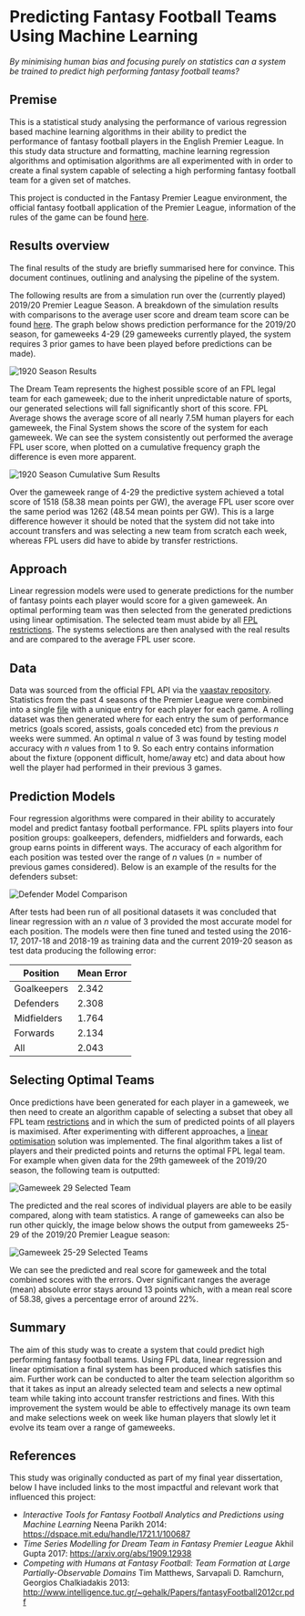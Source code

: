# Predicting Fantasy Football Teams Using Machine Learning
*By minimising human bias and focusing purely on statistics can a system be trained to predict high performing fantasy football teams?*

## Premise
This is a statistical study analysing the performance of various regression based machine learning algorithms in their ability to predict the performance of fantasy football players in the English Premier League. In this study data structure and formatting, machine learning regression algorithms and optimisation algorithms are all experimented with in order to create a final system capable of selecting a high performing fantasy football team for a given set of matches.

This project is conducted in the Fantasy Premier League environment, the official fantasy football application of the Premier League, information of the rules of the game can be found [here](https://fantasy.premierleague.com/help/rules).

## Results overview
The final results of the study are briefly summarised here for convince. This document continues, outlining and analysing the pipeline of the system.

The following results are from a simulation run over the (currently played) 2019/20 Premier League Season. A breakdown of the simulation results with comparisons to the average user score and dream team score can be found [here](https://github.com/JoshuaPlacidi/FPL-Predictions/blob/master/Results/1920_results.csv "1920 results in csv format"). The graph below shows prediction performance for the 2019/20 season, for gameweeks 4-29 (29 gameweeks currently played, the system requires 3 prior games to have been played before predictions can be made).

![1920 Season Results](https://raw.githubusercontent.com/JoshuaPlacidi/FPL-Predictions/master/Results/Graphs/1920_results_graph.png "1920 Season Results")

The Dream Team represents the highest possible score of an FPL legal team for each gameweek; due to the inherit unpredictable nature of sports, our generated selections will fall significantly short of this score. FPL Average shows the average score of all nearly 7.5M human players for each gameweek, the Final System shows the score of the system for each gameweek. We can see the system consistently out performed the average FPL user score, when plotted on a cumulative frequency graph the difference is even more apparent.

![1920 Season Cumulative Sum Results](https://raw.githubusercontent.com/JoshuaPlacidi/FPL-Predictions/master/Results/Graphs/1920_results_cumsum_graph.png "1920 Season Cumulative Sum Results")

Over the gameweek range of 4-29 the predictive system achieved a total score of 1518 (58.38 mean points per GW), the average FPL user score over the same period was 1262 (48.54 mean points per GW). This is a large difference however it should be noted that the system did not take into account transfers and was selecting a new team from scratch each week, whereas FPL users did have to abide by transfer restrictions.

## Approach

Linear regression models were used to generate predictions for the number of fantasy points each player would score for a given gameweek. An optimal performing team was then selected from the generated predictions using linear optimisation. The selected team must abide by all [FPL restrictions](https://fantasy.premierleague.com/help/rules). The systems selections are then analysed with the real results and are compared to the average FPL user score.

## Data
Data was sourced from the official FPL API via the [vaastav repository](https://github.com/vaastav/Fantasy-Premier-League). Statistics from the past 4 seasons of the Premier League were combined into a single [file](https://github.com/JoshuaPlacidi/FPL-Predictions/blob/master/Data/Player_Data.csv) with a unique entry for each player for each game. A rolling dataset was then generated where for each entry the sum of performance metrics (goals scored, assists, goals conceded etc) from the previous *n* weeks were summed. An optimal *n* value of 3 was found by testing model accuracy with *n* values from 1 to 9. So each entry contains information about the fixture (opponent difficult, home/away etc) and data about how well the player had performed in their previous 3 games.

## Prediction Models

Four regression algorithms were compared in their ability to accurately model and predict fantasy football performance. FPL splits players into four position groups: goalkeepers, defenders, midfielders and forwards, each group earns points in different ways. The accuracy of each algorithm for each position was tested over the range of *n* values (*n* = number of previous games considered). Below is an example of the results for the defenders subset:

![Defender Model Comparison](https://raw.githubusercontent.com/JoshuaPlacidi/FPL-Predictions/master/Results/Graphs/defender_model_comparison.png "Defender Model Comparison")

After tests had been run of all positional datasets it was concluded that linear regression with an *n* value of 3 provided the most accurate model for each position. The models were then fine tuned and tested using the 2016-17, 2017-18 and 2018-19 as training data and the current 2019-20 season as test data producing the following error:

| Position | Mean Error
--- | ---
Goalkeepers | 2.342
Defenders | 2.308
Midfielders | 1.764
Forwards | 2.134
All | 2.043

## Selecting Optimal Teams

Once predictions have been generated for each player in a gameweek, we then need to create an algorithm capable of selecting a subset that obey all FPL team [restrictions](https://fantasy.premierleague.com/help/rules) and in which the sum of predicted points of all players is maximised. After experimenting with different approaches, a [linear optimisation](https://en.wikipedia.org/wiki/Linear_programming) solution was implemented. The final algorithm takes a list of players and their predicted points and returns the optimal FPL legal team. For example when given data for the 29th gameweek of the 2019/20 season, the following team is outputted:

![Gameweek 29 Selected Team](https://raw.githubusercontent.com/JoshuaPlacidi/FPL-Predictions/master/Results/Graphs/gw_29_selected_team.PNG?raw=true "Gameweek 29 Selected Team")

The predicted and the real scores of individual players are able to be easily compared, along with team statistics. A range of gameweeks can also be run other quickly, the image below shows the output from gameweeks 25-29 of the 2019/20 Premier League season:

![Gameweek 25-29 Selected Teams](https://github.com/JoshuaPlacidi/FPL-Predictions/blob/master/Results/gw_25_to_29_selected_teams.PNG?raw=true "Gameweek 25-29 Selected Teams")

We can see the predicted and real score for gameweek and the total combined scores with the errors. Over significant ranges the average (mean) absolute error stays around 13 points which, with a mean real score of 58.38, gives a percentage error of around 22%.

## Summary

The aim of this study was to create a system that could predict high performing fantasy football teams. Using FPL data, linear regression and linear optimisation a final system has been produced which satisfies this aim. Further work can be conducted to alter the team selection algorithm so that it takes as input an already selected team and selects a new optimal team while taking into account transfer restrictions and fines. With this improvement the system would be able to effectively manage its own team and make selections week on week like human players that slowly let it evolve its team over a range of gameweeks.

## References

This study was originally conducted as part of my final year dissertation, below I have included links to the most impactful and relevant work that influenced this project:

* *Interactive Tools for Fantasy Football Analytics and Predictions using Machine Learning* Neena Parikh 2014: https://dspace.mit.edu/handle/1721.1/100687
*  *Time Series Modelling for Dream Team in Fantasy Premier League* Akhil Gupta 2017: https://arxiv.org/abs/1909.12938
* *Competing with Humans at Fantasy Football: Team Formation at Large Partially-Observable Domains* Tim Matthews, Sarvapali D. Ramchurn, Georgios Chalkiadakis 2013: http://www.intelligence.tuc.gr/~gehalk/Papers/fantasyFootball2012cr.pdf